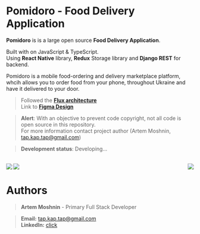 # Pomidoro - Food Delivery Application 


**Pomidoro** is is a large open source **Food Delivery Application**.


Built with on JavaScript & TypeScript. <br>
Using **React Native** library, **Redux** Storage library and **Django REST** for backend.

Pomidoro is a mobile food-ordering and delivery marketplace platform, whcih allows you to order food from your phone, throughout Ukraine  and have it delivered to your door.
</br>
> Followed the [**Flux architecture**](https://facebook.github.io/flux/) </br>
> Link to [**Figma Design**](https://www.figma.com/file/KSX7LiudPz1ZrbsrcmIFpA/FoodDeliveryApp)


> **Alert**: With an objective to prevent code copyright, not all code is open source in this repository. </br>
> For more information contact project author (Artem Moshnin, tap.kap.tap@gmail.com)

> **Development status**: Developing...
</br>
<img src="https://user-images.githubusercontent.com/62706319/84562206-f5bdc680-ad52-11ea-8544-d652ed9e8906.PNG" align="left"/>
<img src="https://user-images.githubusercontent.com/62706319/84562253-53521300-ad53-11ea-84c2-0c2a251b3a6f.PNG" align="right"/>
<img src="https://user-images.githubusercontent.com/62706319/84562294-c52a5c80-ad53-11ea-8ef9-6a3d62807bbe.PNG" align="center"/>
 
 



 
# Authors

> **Artem Moshnin** - Primary Full Stack Developer </br>

> **Email:** tap.kap.tap@gmail.com </br> **LinkedIn:** [click](https://www.linkedin.com/in/artem77/)

</br>
